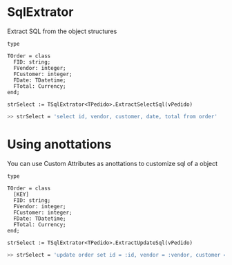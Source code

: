 # SqlExtrator
Extract SQL from the object structures

```delphi
type

TOrder = class
  FID: string;
  FVendor: integer;
  FCustomer: integer;
  FDate: TDatetime;
  FTotal: Currency;
end;

strSelect := TSqlExtrator<TPedido>.ExtractSelectSql(vPedido)
```
```bash
>> strSelect = 'select id, vendor, customer, date, total from order'
```
# Using anottations
You can use Custom Attributes as anottations to customize sql of a object

```delphi
type

TOrder = class
  [KEY]
  FID: string;
  FVendor: integer;
  FCustomer: integer;
  FDate: TDatetime;
  FTotal: Currency;
end;

strSelect := TSqlExtrator<TPedido>.ExtractUpdateSql(vPedido)
```
```bash
>> strSelect = 'update order set id = :id, vendor = :vendor, customer = :customer, date=:date, total=:total where ID = :id'
```
